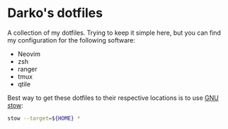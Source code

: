 # Darko's dotfiles

A collection of my dotfiles. Trying to keep it simple here, but you can find my configuration for the following software:

- Neovim
- zsh
- ranger
- tmux
- qtile

Best way to get these dotfiles to their respective locations is to use [GNU stow](https://www.gnu.org/software/stow/):
```bash
stow --target=${HOME} *
```

